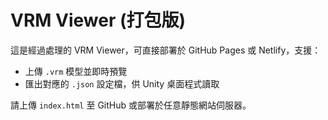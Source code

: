 # VRM Viewer (打包版)

這是經過處理的 VRM Viewer，可直接部署於 GitHub Pages 或 Netlify，支援：
- 上傳 `.vrm` 模型並即時預覽
- 匯出對應的 `.json` 設定檔，供 Unity 桌面程式讀取

請上傳 `index.html` 至 GitHub 或部署於任意靜態網站伺服器。
